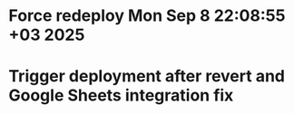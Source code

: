 # Force redeploy Mon Sep  8 22:08:55 +03 2025
# Trigger deployment after revert and Google Sheets integration fix
